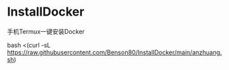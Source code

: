 # InstallDocker
手机Termux一键安装Docker

bash <(curl -sL https://raw.githubusercontent.com/Benson80/InstallDocker/main/anzhuang.sh)
